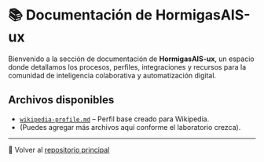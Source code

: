 # 📚 Documentación de HormigasAIS-ux

Bienvenido a la sección de documentación de **HormigasAIS-ux**, un espacio donde detallamos los procesos, perfiles, integraciones y recursos para la comunidad de inteligencia colaborativa y automatización digital.

## Archivos disponibles

- [`wikipedia-profile.md`](./wikipedia-profile.md) – Perfil base creado para Wikipedia.
- (Puedes agregar más archivos aquí conforme el laboratorio crezca).

---

🔗 Volver al [repositorio principal](../README.md)
